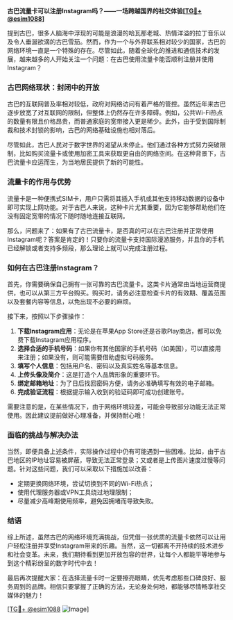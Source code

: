 **古巴流量卡可以注册Instagram吗？——一场跨越国界的社交体验[[TG💪+ @esim1088](https://t.me/s/esim1088)]**

提到古巴，很多人脑海中浮现的可能是浪漫的哈瓦那老城、热情洋溢的拉丁音乐以及令人垂涎欲滴的古巴雪茄。然而，作为一个与外界联系相对较少的国家，古巴的网络环境一直是一个特殊的存在。尽管如此，随着全球化的推进和通信技术的发展，越来越多的人开始关注一个问题：在古巴使用流量卡能否顺利注册并使用Instagram？

### 古巴网络现状：封闭中的开放

古巴的互联网普及率相对较低，政府对网络访问有着严格的管控。虽然近年来古巴逐步放宽了对互联网的限制，但整体上仍然存在许多障碍。例如，公共Wi-Fi热点的数量有限且价格昂贵，而普通家庭的宽带接入更是稀少。此外，由于受到国际制裁和技术封锁的影响，古巴的网络基础设施也相对落后。

尽管如此，古巴人民对于数字世界的渴望从未停止。他们通过各种方式努力突破限制，比如购买流量卡或使用加密工具来获取更自由的网络空间。在这种背景下，古巴流量卡应运而生，为当地居民提供了新的可能性。

### 流量卡的作用与优势

流量卡是一种便携式SIM卡，用户只需将其插入手机或其他支持移动数据的设备中即可实现上网功能。对于古巴人来说，这种卡片尤其重要，因为它能够帮助他们在没有固定宽带的情况下随时随地连接互联网。

那么，问题来了：如果有了古巴流量卡，是否真的可以在古巴注册并正常使用Instagram呢？答案是肯定的！只要你的流量卡支持国际漫游服务，并且你的手机已经解锁或者支持多频段，那么理论上就可以完成注册过程。

### 如何在古巴注册Instagram？

首先，你需要确保自己拥有一张可靠的古巴流量卡。这类卡片通常由当地运营商提供，也可以从第三方平台购买。购买时，请务必注意检查卡片的有效期、覆盖范围以及套餐内容等信息，以免出现不必要的麻烦。

接下来，按照以下步骤操作：

1. **下载Instagram应用**：无论是在苹果App Store还是谷歌Play商店，都可以免费下载Instagram应用程序。
2. **选择合适的手机号码**：如果你有其他国家的手机号码（如美国），可以直接用来注册；如果没有，则可能需要借助虚拟号码服务。
3. **填写个人信息**：包括用户名、密码以及真实姓名等基本信息。
4. **上传头像及简介**：这是打造个人品牌形象的重要环节。
5. **绑定邮箱地址**：为了日后找回密码方便，请务必准确填写有效的电子邮箱。
6. **完成验证流程**：根据提示输入收到的验证码即可成功创建账号。

需要注意的是，在某些情况下，由于网络环境较差，可能会导致部分功能无法正常使用。因此建议提前做好心理准备，并保持耐心哦！

### 面临的挑战与解决办法

当然，即便具备上述条件，实际操作过程中仍有可能遇到一些困难。比如，由于古巴地区的IP地址容易被屏蔽，导致无法正常登录；又或者是上传图片速度过慢等问题。针对这些问题，我们可以采取以下措施加以改善：

- 定期更换网络环境，尝试切换到不同的Wi-Fi热点；
- 使用代理服务器或VPN工具绕过地理限制；
- 尽量减少高峰期使用频率，避免因拥堵而导致失败。

### 结语

综上所述，虽然古巴的网络环境充满挑战，但凭借一张优质的流量卡依然可以让用户轻松注册并享受Instagram带来的乐趣。当然，这一切都离不开持续的技术进步和社会变革。未来，我们期待看到更加开放包容的世界，让每个人都能平等地参与到这个精彩纷呈的数字时代中去！

最后再次提醒大家：在选择流量卡时一定要擦亮眼睛，优先考虑那些口碑良好、服务周到的品牌。相信只要掌握了正确的方法，无论身处何地，都能够尽情畅享社交媒体的魅力！

[[TG💪+ @esim1088](https://t.me/s/esim1088) ![Image](https://i.postimg.cc/4NQfJmqS/Snipaste-2025-05-13-00-14-12.png)]
